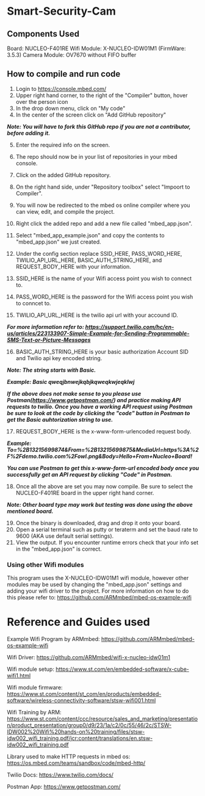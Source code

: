 # Smart-Security-Cam

## Components Used
Board: NUCLEO-F401RE
Wifi Module: X-NUCLEO-IDW01M1 (FirmWare: 3.5.3)
Camera Module: OV7670 without FIFO buffer

## How to compile and run code
1. Login to https://console.mbed.com/
2. Upper right hand corner, to the right of the "Compiler" button, hover over the person icon
3. In the drop down menu, click on "My code"
4. In the center of the screen click on "Add GitHub repository"

***Note: You will have to fork this GitHub repo if you are not a contributor, before adding it.***

5. Enter the required info on the screen.
6. The repo should now be in your list of repositories in your mbed console.
7. Click on the added GitHub repository.
8. On the right hand side, under "Repository toolbox" select "Impoort to Compiler".
9. You will now be redirected to the mbed os online compiler where you can view, edit, and compile the project.
10. Right click the added repo and add a new file called "mbed_app.json".
11. Select "mbed_app_example.json" and copy the contents to "mbed_app.json" we just created.

12. Under the config section replace SSID_HERE, PASS_WORD_HERE, TWILIO_API_URL_HERE, BASIC_AUTH_STRING_HERE, and REQUEST_BODY_HERE with your information.
13. SSID_HERE is the name of your Wifi access point you wish to connect to.
14. PASS_WORD_HERE is the password for the Wifi access point you wish to conncet to.
15. TWILIO_API_URL_HERE is the twilio api url with your accound ID.

***For more information refer to: https://support.twilio.com/hc/en-us/articles/223133907-Simple-Example-for-Sending-Programmable-SMS-Text-or-Picture-Messages***

16. BASIC_AUTH_STRING_HERE is your basic authorization Account SID and Twilio api key encoded string.

***Note: The string starts with Basic.***

***Example: Basic qweqjbnwejkqbjkqweqkwjeqklwj***

***If the above does not make sense to you please use Postman(https://www.getpostman.com/) and practice making API requests to twilio. Once you have a working API request using Postman be sure to look at the code by clicking the "code" button in Postman to get the Basic auhtorization string to use.***

17. REQUEST_BODY_HERE is the x-www-form-urlencoded request body.

***Example: To=%2B13215699874&From=%2B13215699875&MediaUrl=https%3A%2F%2Fdemo.twilio.com%2Fowl.png&Body=Hello+From+Nucleo+Board!***

***You can use Postman to get this x-www-form-url encoded body once you successfully get an API request by clicking "Code" in Postman.***

18. Once all the above are set you may now compile. Be sure to select the NUCLEO-F401RE board in the upper right hand corner.

***Note: Other board type may work but testing was done using the above mentioned board.***

19. Once the binary is downloaded, drag and drop it onto your board.
20. Open a serial terminal such as putty or teraterm and set the baud rate to 9600 (AKA use default serial settings).
21. View the output. If you encounter runtime errors check that your info set in the "mbed_app.json" is correct.

### Using other Wifi modules
This program uses the X-NUCLEO-IDW01M1 wifi module, however other modules may be used by changing the "mbed_app.json" settings and adding your wifi driver to the project. For more information on how to do this please refer to: https://github.com/ARMmbed/mbed-os-example-wifi

# Reference and Guides used
Example Wifi Program by ARMmbed: https://github.com/ARMmbed/mbed-os-example-wifi

Wifi Driver: https://github.com/ARMmbed/wifi-x-nucleo-idw01m1

Wifi module setup: https://www.st.com/en/embedded-software/x-cube-wifi1.html

Wifi module firmware: https://www.st.com/content/st_com/en/products/embedded-software/wireless-connectivity-software/stsw-wifi001.html

Wifi Training by ARM: https://www.st.com/content/ccc/resource/sales_and_marketing/presentation/product_presentation/group0/d9/23/1a/c2/0c/55/46/2c/STSW-IDW002%20Wifi%20hands-on%20training/files/stsw-idw002_wifi_training.pdf/jcr:content/translations/en.stsw-idw002_wifi_training.pdf

Library used to make HTTP requests in mbed os: https://os.mbed.com/teams/sandbox/code/mbed-http/

Twilio Docs: https://www.twilio.com/docs/

Postman App: https://www.getpostman.com/
